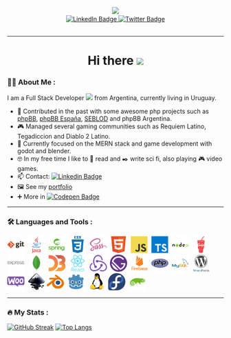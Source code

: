 <div id="header" align="center">
  <img src="https://media.giphy.com/media/RN8FdaB6T1bkkI5n4I/giphy.gif" width="200px" />
 <div id="badges">
  <a href="https://linkedin.com/in/PabloPenia">
    <img src="https://img.shields.io/badge/LinkedIn-blue?style=for-the-badge&logo=linkedin&logoColor=white" alt="LinkedIn Badge"/>
  </a>
  <a href="https://twitter.com/DevPablopenia">
    <img src="https://img.shields.io/badge/Twitter-blue?style=for-the-badge&logo=twitter&logoColor=white" alt="Twitter Badge"/>
  </a>
</div>
 <img src="https://komarev.com/ghpvc/?username=pablopenia&style=flat-square&color=blue" alt=""/>
</div>

---

<h1 align="center">
  Hi there
  <img src="https://media.giphy.com/media/hvRJCLFzcasrR4ia7z/giphy.gif" width="30px"/>
</h1>

### :man_technologist: About Me :

I am a Full Stack Developer <img src="https://media.giphy.com/media/WUlplcMpOCEmTGBtBW/giphy.gif" width="30"> from Argentina, currently living in Uruguay.

- :handshake: Contributed in the past with some awesome php projects such as [phpBB](https://phpbb.com), [phpBB España](https://phpbb-es.com), [SEBLOD](https://seblod.com) and phpBB Argentina.
- :video_game: Managed several gaming communities such as Requiem Latino, Tegadiccion and Diablo 2 Latino.
- :handbag: Currently focused on the MERN stack and game development with godot and blender.
- :nerd_face: In my free time I like to :book: read and :black_nib: write sci fi, also playing :video_game: video games.
- :mailbox: Contact: [![Linkedin Badge](https://img.shields.io/badge/-PabloPenia-blue?style=flat&logo=Linkedin&logoColor=white)](https://linkedin.com/in/PabloPenia)
- :framed_picture: See my [portfolio](https://pablopenia.dev)
- :heavy_plus_sign: More in [![Codepen Badge](https://img.shields.io/badge/-PabloPenia-black?style=flat&logo=Codepen&logoColor=white)](https://codepen.io/3dm777)

---

### :hammer_and_wrench: Languages and Tools :

<div>
  <img src="https://github.com/devicons/devicon/blob/master/icons/git/git-original-wordmark.svg" title="Git" **alt="Git" height="40"/>&nbsp;
  <img src="https://github.com/devicons/devicon/blob/master/icons/java/java-original-wordmark.svg" title="Java" alt="Java" height="40"/>&nbsp;
  <img src="https://github.com/devicons/devicon/blob/master/icons/spring/spring-original-wordmark.svg" title="Spring" alt="Spring" height="40"/>&nbsp;
  <img src="https://github.com/devicons/devicon/blob/master/icons/css3/css3-plain-wordmark.svg"  title="CSS3" alt="CSS" height="40"/>&nbsp;
  <img src="https://github.com/devicons/devicon/blob/master/icons/sass/sass-original.svg" title="Sass" **alt="Sass" height="40"/>&nbsp;
  <img src="https://github.com/devicons/devicon/blob/master/icons/html5/html5-original.svg" title="HTML5" alt="HTML" height="40"/>&nbsp;
  <img src="https://github.com/devicons/devicon/blob/master/icons/javascript/javascript-original.svg" title="JavaScript" alt="JavaScript" height="40"/>&nbsp;
  <img src="https://github.com/devicons/devicon/blob/master/icons/typescript/typescript-original.svg" title="Typescript" alt="Typescript" height="40"/>&nbsp;
  <img src="https://github.com/devicons/devicon/blob/master/icons/nodejs/nodejs-original-wordmark.svg" title="NodeJS" alt="NodeJS" height="40"/>&nbsp;
  <img src="https://github.com/devicons/devicon/blob/master/icons/gulp/gulp-plain.svg" title="Gulp" **alt="Gulp" height="40"/>&nbsp;
  <img src="https://github.com/devicons/devicon/blob/master/icons/express/express-original-wordmark.svg" title="ExpressJs" **alt="ExpressJs" height="40"/>&nbsp;
  <img src="https://github.com/devicons/devicon/blob/master/icons/mongodb/mongodb-original.svg" title="MongoDB" **alt="MongoDB" height="40"/>&nbsp;
  <img src="https://github.com/devicons/devicon/blob/master/icons/d3js/d3js-original.svg" title="D3" **alt="D3" height="40"/>&nbsp;
  <img src="https://github.com/devicons/devicon/blob/master/icons/react/react-original-wordmark.svg" title="React" alt="React" height="40"/>&nbsp;
  <img src="https://github.com/devicons/devicon/blob/master/icons/redux/redux-original.svg" title="Redux" alt="Redux " height="40"/>&nbsp;
  <img src="https://github.com/devicons/devicon/blob/master/icons/gatsby/gatsby-original.svg" title="Gatsby"  alt="Gatsby" height="40"/>&nbsp;
  <img src="https://github.com/devicons/devicon/blob/master/icons/firebase/firebase-plain-wordmark.svg" title="Firebase" alt="Firebase" height="40"/>&nbsp;  
  <img src="https://github.com/devicons/devicon/blob/master/icons/php/php-original.svg" title="Php" **alt="Php" height="40"/>&nbsp;
  <img src="https://github.com/devicons/devicon/blob/master/icons/mysql/mysql-original-wordmark.svg" title="MySQL"  alt="MySQL" height="40"/>&nbsp;
  <img src="https://github.com/devicons/devicon/blob/master/icons/wordpress/wordpress-original.svg" title="Wordpress" **alt="Wordpress" height="40"/>&nbsp;
  <img src="https://github.com/devicons/devicon/blob/master/icons/woocommerce/woocommerce-original.svg" title="WooCommerce" **alt="WooCommerce" height="40"/>&nbsp;
  <img src="https://github.com/devicons/devicon/blob/master/icons/inkscape/inkscape-original.svg" title="Inkscape" **alt="Inkscape" height="40"/>
  <img src="https://github.com/devicons/devicon/blob/master/icons/blender/blender-original.svg" title="Blender" **alt="Blender" height="40"/>&nbsp;
  <img src="https://github.com/devicons/devicon/blob/master/icons/godot/godot-original.svg" title="Godot" **alt="Godot" height="40"/>&nbsp;  
  <img src="https://github.com/devicons/devicon/blob/master/icons/linux/linux-original.svg" title="Linux" **alt="Linux" height="40"/>&nbsp;
  <img src="https://github.com/devicons/devicon/blob/master/icons/fedora/fedora-original.svg" title="Fedora" **alt="Fedora" height="40"/>&nbsp;
  <img src="https://github.com/devicons/devicon/blob/master/icons/opensuse/opensuse-original.svg" title="OpenSuse" **alt="OpenSuse" height="40"/>
</div>

---

### :fire: My Stats :

[![GitHub Streak](https://github-readme-streak-stats.herokuapp.com?user=PabloPenia&theme=dark)](https://git.io/streak-stats)
[![Top Langs](https://github-readme-stats.vercel.app/api/top-langs/?username=pablopenia&layout=compact&theme=dark)](https://github.com/anuraghazra/github-readme-stats)
